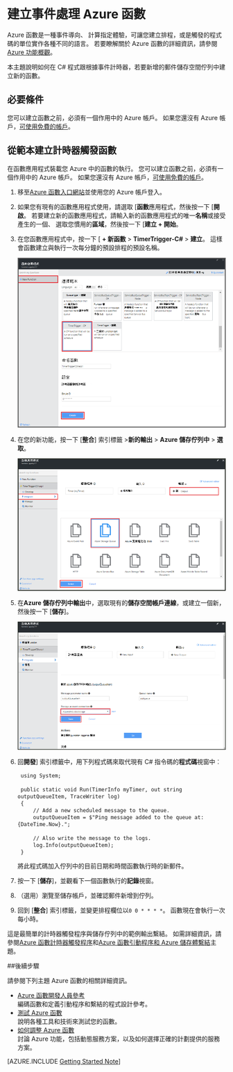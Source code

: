 <properties
   pageTitle="建立事件處理函數 |Microsoft Azure"
   description="使用 Azure 函數建立事件計時器執行根據 C# 函數。"
   services="functions"
   documentationCenter="na"
   authors="ggailey777"
   manager="erikre"
   editor=""
   tags=""
   />

<tags
   ms.service="functions"
   ms.devlang="multiple"
   ms.topic="get-started-article"
   ms.tgt_pltfrm="multiple"
   ms.workload="na"
   ms.date="09/25/2016"
   ms.author="glenga"/>
   
# <a name="create-an-event-processing-azure-function"></a>建立事件處理 Azure 函數

Azure 函數是一種事件導向、 計算指定體驗，可讓您建立排程，或是觸發的程式碼的單位實作各種不同的語言。 若要瞭解關於 Azure 函數的詳細資訊，請參閱[Azure 功能概觀](functions-overview.md)。

本主題說明如何在 C# 程式跟根據事件計時器，若要新增的郵件儲存空間佇列中建立新的函數。 

## <a name="prerequisites"></a>必要條件 

您可以建立函數之前，必須有一個作用中的 Azure 帳戶。 如果您還沒有 Azure 帳戶，[可使用免費的帳戶](https://azure.microsoft.com/free/)。

## <a name="create-a-timer-triggered-function-from-the-template"></a>從範本建立計時器觸發函數

在函數應用程式裝載您 Azure 中的函數的執行。 您可以建立函數之前，必須有一個作用中的 Azure 帳戶。 如果您還沒有 Azure 帳戶，[可使用免費的帳戶](https://azure.microsoft.com/free/)。 

1. 移至[Azure 函數入口網站](https://functions.azure.com/signin)並使用您的 Azure 帳戶登入。

2. 如果您有現有的函數應用程式使用，請選取 [**函數**應用程式，然後按一下 [**開啟**。 若要建立新的函數應用程式，請輸入新的函數應用程式的唯一**名稱**或接受產生的一個、 選取您慣用的**區域**，然後按一下 [**建立 + 開始**。 

3. 在您函數應用程式中，按一下 [ **+ 新函數** > **TimerTrigger-C#** > **建立**。 這樣會函數建立與執行一次每分鐘的預設排程的預設名稱。 

    ![建立新的計時器觸發函數](./media/functions-create-an-event-processing-function/functions-create-new-timer-trigger.png)

4. 在您的新功能，按一下 [**整合**] 索引標籤 >**新的輸出** > **Azure 儲存佇列中** > **選取**。

    ![建立新的計時器觸發函數](./media/functions-create-an-event-processing-function/functions-create-storage-queue-output-binding.png)

5. 在**Azure 儲存佇列中輸出**中，選取現有的**儲存空間帳戶連線**，或建立一個新，然後按一下 [**儲存**]。 

    ![建立新的計時器觸發函數](./media/functions-create-an-event-processing-function/functions-create-storage-queue-output-binding-2.png)

6. 回**開發**] 索引標籤中，用下列程式碼來取代現有 C# 指令碼的**程式碼**視窗中︰

        using System;
        
        public static void Run(TimerInfo myTimer, out string outputQueueItem, TraceWriter log)
        {
            // Add a new scheduled message to the queue.
            outputQueueItem = $"Ping message added to the queue at: {DateTime.Now}.";
            
            // Also write the message to the logs.
            log.Info(outputQueueItem);
        }

    將此程式碼加入佇列中的目前日期和時間函數執行時的新郵件。

7. 按一下 [**儲存**]，並觀看下一個函數執行的**記錄**視窗。

8. （選用）瀏覽至儲存帳戶，並確認郵件新增到佇列。

9. 回到 [**整合**] 索引標籤，並變更排程欄位以`0 0 * * * *`。 函數現在會執行一次每小時。 

這是最簡單的計時器觸發程序與儲存佇列中的範例輸出繫結。 如需詳細資訊，請參閱[Azure 函數計時器觸發程序](functions-bindings-timer.md)和[Azure 函數引動程序和 Azure 儲存體繫結](functions-bindings-storage.md)主題。

##<a name="next-steps"></a>後續步驟

請參閱下列主題 Azure 函數的相關詳細資訊。

+ [Azure 函數開發人員參考](functions-reference.md)  
編碼函數和定義引動程序和繫結的程式設計參考。
+ [測試 Azure 函數](functions-test-a-function.md)  
說明各種工具和技術來測試您的函數。
+ [如何調整 Azure 函數](functions-scale.md)  
討論 Azure 功能，包括動態服務方案，以及如何選擇正確的計劃提供的服務方案。  

[AZURE.INCLUDE [Getting Started Note](../../includes/functions-get-help.md)]
